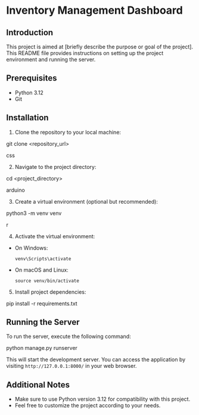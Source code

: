 # Inventory Management Dashboard


## Introduction
This project is aimed at [briefly describe the purpose or goal of the project]. This README file provides instructions on setting up the project environment and running the server.

## Prerequisites
- Python 3.12
- Git

## Installation
1. Clone the repository to your local machine:

git clone <repository_url>

css


2. Navigate to the project directory:

cd <project_directory>

arduino


3. Create a virtual environment (optional but recommended):

python3 -m venv venv

r


4. Activate the virtual environment:
- On Windows:
  ```
  venv\Scripts\activate
  ```
- On macOS and Linux:
  ```
  source venv/bin/activate
  ```

5. Install project dependencies:

pip install -r requirements.txt




## Running the Server
To run the server, execute the following command:

python manage.py runserver




This will start the development server. You can access the application by visiting `http://127.0.0.1:8000/` in your web browser.

## Additional Notes
- Make sure to use Python version 3.12 for compatibility with this project.
- Feel free to customize the project according to your needs.

<!-- ## Contributors
- [List of contributors or maintainers]

## License
[Specify the project license, if any]

ChatGPT can make mistakes. Consider checking important information. -->